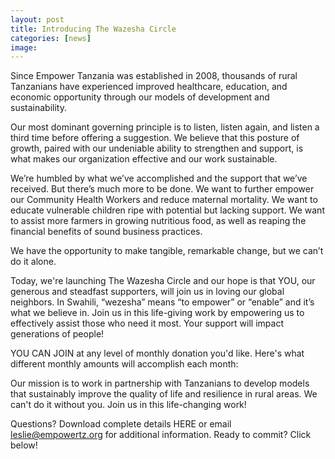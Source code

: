 ```yaml
---
layout: post
title: Introducing The Wazesha Circle
categories: [news]
image:
---
```

Since Empower Tanzania was established in 2008, thousands of rural Tanzanians have experienced improved healthcare, education, and economic opportunity through our models of development and sustainability.

Our most dominant governing principle is to listen, listen again, and listen a third time before offering a suggestion. We believe that this posture of growth, paired with our undeniable ability to strengthen and support, is what makes our organization effective and our work sustainable.

We’re humbled by what we’ve accomplished and the support that we’ve received. But there’s much more to be done. We want to further empower our Community Health Workers and reduce maternal mortality. We want to educate vulnerable children ripe with potential but lacking support. We want to assist more farmers in growing nutritious food, as well as reaping the financial benefits of sound business practices.

We have the opportunity to make tangible, remarkable change, but we can’t do it alone.

Today, we're launching The Wazesha Circle and our hope is that YOU, our generous and steadfast supporters, will join us in loving our global neighbors. In Swahili, “wezesha” means “to empower” or “enable” and it’s what we believe in. Join us in this life-giving work by empowering us to effectively assist those who need it most. Your support will impact generations of people!

YOU CAN JOIN at any level of monthly donation you'd like. Here's what different monthly amounts will accomplish each month:



Our mission is to work in partnership with Tanzanians to develop models that sustainably improve the quality of life and resilience in rural areas. We can't do it without you. Join us in this life-changing work!

Questions? Download complete details HERE or email leslie@empowertz.org for additional information. Ready to commit? Click below!


